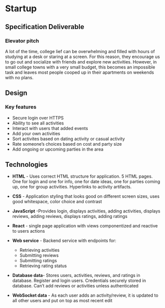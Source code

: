 # Startup
## Specification Deliverable
### Elevator pitch 
 A lot of the time, college lief can be overwhelming and filled with hours of studying at a desk or staring at a screen. For this reason, they encourage us to go out and socialize with friends and explore new activities. However, in small college towns with a very small budget, this becomes an impossible task and leaves most people cooped up in their apartments on weekends with no plans.

## Design

### Key features

- Secure login over HTTPS
- Ability to see all activities 
- Interact with users that added events 
- Add your own activities 
- Sort activites based on dating activity or casual activity 
- Rate someone’s choices based on cost and party size 
- Add ongoing or upcoming parties in the area 

## Technologies

- **HTML** - Uses correct HTML structure for application. 5 HTML pages. One for login and one for info, one for date ideas, one for parties coming up, one for group activities. Hyperlinks to activity artifacts.


- **CSS** - Application styling that looks good on different screen sizes, uses good whitespace, color choice and contrast


- **JavaScript** -Provides login, displays activities, adding activities, displays reviews, adding reviews, displays ratings, adding ratings 


- **React** - single page application with views componentized and reactive to users actions


- **Web service** - Backend service with endpoints for:
    - Retrieving activities 
    - Submitting reviews
    - Submitting ratings
    - Retrieving rating status 


- **Database data**- Stores users, activities, reviews, and ratings in database.  Register and login users. Credentials securely stored in database. Can’t add reviews or activities unless authenticated


- **WebSocket data** - As each user adds an activity/review, it is updated to all other users and put on top as most recent edit
